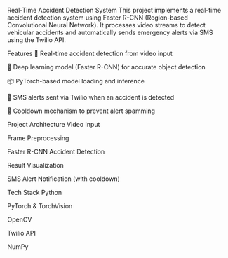 Real-Time Accident Detection System
This project implements a real-time accident detection system using Faster R-CNN (Region-based Convolutional Neural Network). It processes video streams to detect vehicular accidents and automatically sends emergency alerts via SMS using the Twilio API.

Features
🎥 Real-time accident detection from video input

🤖 Deep learning model (Faster R-CNN) for accurate object detection

📦 PyTorch-based model loading and inference

📲 SMS alerts sent via Twilio when an accident is detected

🛑 Cooldown mechanism to prevent alert spamming

Project Architecture
Video Input

Frame Preprocessing

Faster R-CNN Accident Detection

Result Visualization

SMS Alert Notification (with cooldown)

Tech Stack
Python

PyTorch & TorchVision

OpenCV

Twilio API

NumPy
